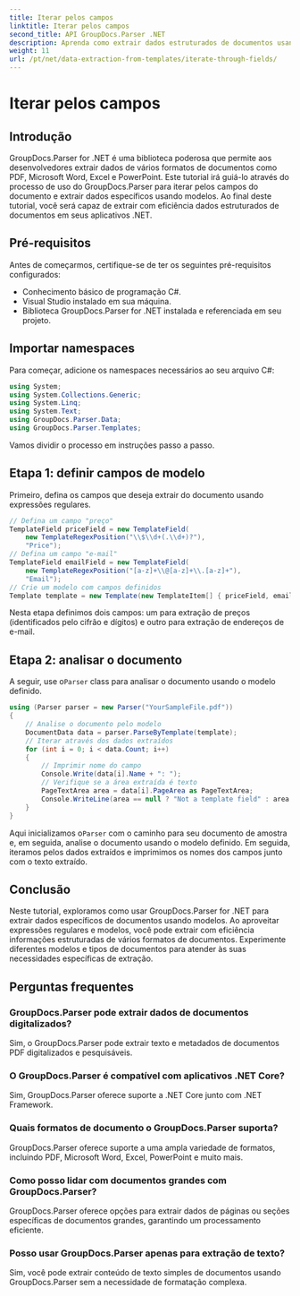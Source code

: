 ```yaml
---
title: Iterar pelos campos
linktitle: Iterar pelos campos
second_title: API GroupDocs.Parser .NET
description: Aprenda como extrair dados estruturados de documentos usando GroupDocs.Parser for .NET. Aprimore seus aplicativos .NET com recursos de extração de dados de documentos.
weight: 11
url: /pt/net/data-extraction-from-templates/iterate-through-fields/
---
```


# Iterar pelos campos

## Introdução
GroupDocs.Parser for .NET é uma biblioteca poderosa que permite aos desenvolvedores extrair dados de vários formatos de documentos como PDF, Microsoft Word, Excel e PowerPoint. Este tutorial irá guiá-lo através do processo de uso do GroupDocs.Parser para iterar pelos campos do documento e extrair dados específicos usando modelos. Ao final deste tutorial, você será capaz de extrair com eficiência dados estruturados de documentos em seus aplicativos .NET.
## Pré-requisitos
Antes de começarmos, certifique-se de ter os seguintes pré-requisitos configurados:
- Conhecimento básico de programação C#.
- Visual Studio instalado em sua máquina.
- Biblioteca GroupDocs.Parser for .NET instalada e referenciada em seu projeto.

## Importar namespaces
Para começar, adicione os namespaces necessários ao seu arquivo C#:
```csharp
using System;
using System.Collections.Generic;
using System.Linq;
using System.Text;
using GroupDocs.Parser.Data;
using GroupDocs.Parser.Templates;
```
Vamos dividir o processo em instruções passo a passo.
## Etapa 1: definir campos de modelo
Primeiro, defina os campos que deseja extrair do documento usando expressões regulares.
```csharp
// Defina um campo "preço"
TemplateField priceField = new TemplateField(
    new TemplateRegexPosition("\\$\\d+(.\\d+)?"),
    "Price");
// Defina um campo "e-mail"
TemplateField emailField = new TemplateField(
    new TemplateRegexPosition("[a-z]+\\@[a-z]+\\.[a-z]+"),
    "Email");
// Crie um modelo com campos definidos
Template template = new Template(new TemplateItem[] { priceField, emailField });
```
Nesta etapa definimos dois campos: um para extração de preços (identificados pelo cifrão e dígitos) e outro para extração de endereços de e-mail.
## Etapa 2: analisar o documento
 A seguir, use o`Parser` class para analisar o documento usando o modelo definido.
```csharp
using (Parser parser = new Parser("YourSampleFile.pdf"))
{
    // Analise o documento pelo modelo
    DocumentData data = parser.ParseByTemplate(template);
    // Iterar através dos dados extraídos
    for (int i = 0; i < data.Count; i++)
    {
        // Imprimir nome do campo
        Console.Write(data[i].Name + ": ");
        // Verifique se a área extraída é texto
        PageTextArea area = data[i].PageArea as PageTextArea;
        Console.WriteLine(area == null ? "Not a template field" : area.Text);
    }
}
```
 Aqui inicializamos o`Parser` com o caminho para seu documento de amostra e, em seguida, analise o documento usando o modelo definido. Em seguida, iteramos pelos dados extraídos e imprimimos os nomes dos campos junto com o texto extraído.
## Conclusão
Neste tutorial, exploramos como usar GroupDocs.Parser for .NET para extrair dados específicos de documentos usando modelos. Ao aproveitar expressões regulares e modelos, você pode extrair com eficiência informações estruturadas de vários formatos de documentos. Experimente diferentes modelos e tipos de documentos para atender às suas necessidades específicas de extração.

## Perguntas frequentes
### GroupDocs.Parser pode extrair dados de documentos digitalizados?
Sim, o GroupDocs.Parser pode extrair texto e metadados de documentos PDF digitalizados e pesquisáveis.
### O GroupDocs.Parser é compatível com aplicativos .NET Core?
Sim, GroupDocs.Parser oferece suporte a .NET Core junto com .NET Framework.
### Quais formatos de documento o GroupDocs.Parser suporta?
GroupDocs.Parser oferece suporte a uma ampla variedade de formatos, incluindo PDF, Microsoft Word, Excel, PowerPoint e muito mais.
### Como posso lidar com documentos grandes com GroupDocs.Parser?
GroupDocs.Parser oferece opções para extrair dados de páginas ou seções específicas de documentos grandes, garantindo um processamento eficiente.
### Posso usar GroupDocs.Parser apenas para extração de texto?
Sim, você pode extrair conteúdo de texto simples de documentos usando GroupDocs.Parser sem a necessidade de formatação complexa.